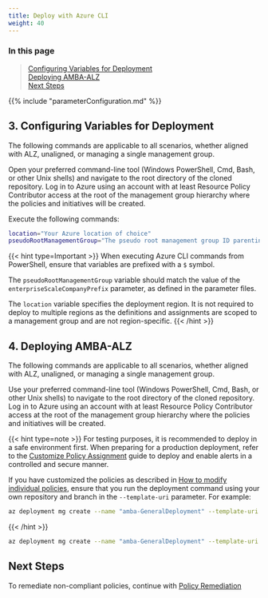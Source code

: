 ```yaml
---
title: Deploy with Azure CLI
weight: 40
---
```


### In this page

> [Configuring Variables for Deployment](../Deploy-with-Azure-CLI#3-configuring-variables-for-deployment) </br>
> [Deploying AMBA-ALZ](../Deploy-with-Azure-CLI#4-deploying-amba-alz) </br>
> [Next Steps](../Deploy-with-Azure-CLI#next-steps) </br>

{{% include "parameterConfiguration.md" %}}

## 3. Configuring Variables for Deployment

The following commands are applicable to all scenarios, whether aligned with ALZ, unaligned, or managing a single management group.

Open your preferred command-line tool (Windows PowerShell, Cmd, Bash, or other Unix shells) and navigate to the root directory of the cloned repository. Log in to Azure using an account with at least Resource Policy Contributor access at the root of the management group hierarchy where the policies and initiatives will be created.

Execute the following commands:

```bash
location="Your Azure location of choice"
pseudoRootManagementGroup="The pseudo root management group ID parenting the identity, management, and connectivity management groups"
```

{{< hint type=Important >}}
When executing Azure CLI commands from PowerShell, ensure that variables are prefixed with a `$` symbol.

The `pseudoRootManagementGroup` variable should match the value of the `enterpriseScaleCompanyPrefix` parameter, as defined in the parameter files.

The `location` variable specifies the deployment region. It is not required to deploy to multiple regions as the definitions and assignments are scoped to a management group and are not region-specific.
{{< /hint >}}

## 4. Deploying AMBA-ALZ

The following commands are applicable to all scenarios, whether aligned with ALZ, unaligned, or managing a single management group.

Use your preferred command-line tool (Windows PowerShell, Cmd, Bash, or other Unix shells) to navigate to the root directory of the cloned repository. Log in to Azure using an account with at least Resource Policy Contributor access at the root of the management group hierarchy where the policies and initiatives will be created.

{{< hint type=note >}}
For testing purposes, it is recommended to deploy in a safe environment first. When preparing for a production deployment, refer to the [Customize Policy Assignment](../Customize-Policy-Assignment) guide to deploy and enable alerts in a controlled and secure manner.

If you have customized the policies as described in [How to modify individual policies](../Introduction-to-deploying-the-ALZ-Pattern#how-to-modify-individual-policies), ensure that you run the deployment command using your own repository and branch in the `--template-uri` parameter. For example:

  ```bash
  az deployment mg create --name "amba-GeneralDeployment" --template-uri https://raw.githubusercontent.com/***YourGithubFork***/azure-monitor-baseline-alerts/***main or branchname***/patterns/alz/alzArm.json --location $location --management-group-id $pseudoRootManagementGroup --parameters ".\patterns\alz\alzArm.param.json"
  ```

{{< /hint >}}

```bash
az deployment mg create --name "amba-GeneralDeployment" --template-uri https://raw.githubusercontent.com/Azure/azure-monitor-baseline-alerts/2025-03-03/patterns/alz/alzArm.json --location $location --management-group-id $pseudoRootManagementGroup --parameters ".\patterns\alz\alzArm.param.json"
```

## Next Steps

To remediate non-compliant policies, continue with [Policy Remediation](../Remediate-Policies)
